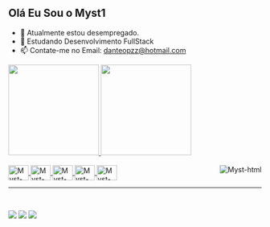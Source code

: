 ## Olá Eu Sou o Myst1


- 🔭 Atualmente estou desempregado.
- 🌱 Estudando Desenvolvimento FullStack
- 📫 Contate-me no Email: danteopzz@hotmail.com

<div>

  <a href="https://github.com/Myst1-Dev1">
   <img height="180em" src="https://github-readme-stats.vercel.app/api?username=Myst1-Dev1&show_icons=true&theme=dark&include_all_commits=true&count_private=true">
    <img height="180em" src="https://github-readme-stats.vercel.app/api/top-langs/?username=Myst1-Dev1&layout=compact&langs_count=16&theme=dark">
</div>
  
<div style="display: inline_block"><br>
  <img align="center" alt="Myst-html" height="30" width="40" src="https://cdn.jsdelivr.net/gh/devicons/devicon/icons/html5/html5-original.svg" />
  <img align="center" alt="Myst-html" height="30" width="40" src="https://cdn.jsdelivr.net/gh/devicons/devicon/icons/css3/css3-original.svg" />
  <img align="center" alt="Myst-html" height="30" width="40" src="https://cdn.jsdelivr.net/gh/devicons/devicon/icons/javascript/javascript-original.svg" />
  <img align="center" alt="Myst-html" height="30" width="40" src="https://cdn.jsdelivr.net/gh/devicons/devicon/icons/bootstrap/bootstrap-original.svg" />
  <img align="center" alt="Myst-html" height="30" width="40" src="https://cdn.jsdelivr.net/gh/devicons/devicon/icons/react/react-original.svg" />
  <img align="right" alt="Myst-html" src="https://123emoji.com/wp-content/uploads/2017/08/sticker-1-216.png" />
  </div>

  <hr>
  <br>
  
  <div>
    
   <a href="mailto:danteopzz1@gmail.com"><img src="https://img.shields.io/badge/Gmail-D14836?style=for-the-badge&logo=gmail&logoColor=white"></a>
    <a href="https://www.instagram.com/myst1_prog/"><img src="https://img.shields.io/badge/Instagram-E4405F?style=for-the-badge&logo=instagram&logoColor=white"></a>
    <a href="https://www.linkedin.com/in/myst1-dev/"><img src="https://img.shields.io/badge/LinkedIn-0077B5?style=for-the-badge&logo=linkedin&logoColor=white"></a>
    
  </div>
